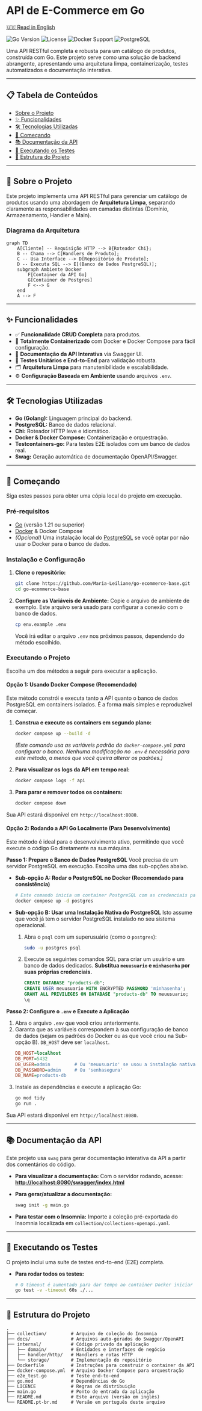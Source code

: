 # API de E-Commerce em Go

[🇺🇸 Read in English](README.md)

![Go Version](https://img.shields.io/badge/Go-1.21%2B-blue.svg)
![License](https://img.shields.io/badge/Licença-MIT-green.svg)
![Docker Support](https://img.shields.io/badge/Docker-Compatível-blue.svg?logo=docker)
![PostgreSQL](https://img.shields.io/badge/Banco_de_Dados-PostgreSQL-blue.svg?logo=postgresql)

Uma API RESTful completa e robusta para um catálogo de produtos, construída com Go. Este projeto serve como uma solução de backend abrangente, apresentando uma arquitetura limpa, containerização, testes automatizados e documentação interativa.

---

## 📋 Tabela de Conteúdos

- [Sobre o Projeto](#-sobre-o-projeto)
- [✨ Funcionalidades](#-funcionalidades)
- [🛠️ Tecnologias Utilizadas](#-tecnologias-utilizadas)
- [🚀 Começando](#-começando)
- [📚 Documentação da API](#-documentação-da-api)
- [🧪 Executando os Testes](#-executando-os-testes)
- [📁 Estrutura do Projeto](#-estrutura-do-projeto)

---

## 📖 Sobre o Projeto

Este projeto implementa uma API RESTful para gerenciar um catálogo de produtos usando uma abordagem de **Arquitetura Limpa**, separando claramente as responsabilidades em camadas distintas (Domínio, Armazenamento, Handler e Main).

### Diagrama da Arquitetura

```mermaid
graph TD
    A[Cliente] -- Requisição HTTP --> B{Roteador Chi};
    B -- Chama --> C[Handlers de Produto];
    C -- Usa Interface --> D[Repositório de Produto];
    D -- Executa SQL --> E[(Banco de Dados PostgreSQL)];
    subgraph Ambiente Docker
        F[Container da API Go]
        G[Container do Postgres]
        F <--> G
    end
    A --> F
```

---

## ✨ Funcionalidades

-   ✅ **Funcionalidade CRUD Completa** para produtos.
-   🐳 **Totalmente Containerizado** com Docker e Docker Compose para fácil configuração.
-   📄 **Documentação da API Interativa** via Swagger UI.
-   🧪 **Testes Unitários e End-to-End** para validação robusta.
-   🗂️ **Arquitetura Limpa** para manutenibilidade e escalabilidade.
-   ⚙️ **Configuração Baseada em Ambiente** usando arquivos `.env`.

---

## 🛠️ Tecnologias Utilizadas

-   **Go (Golang):** Linguagem principal do backend.
-   **PostgreSQL:** Banco de dados relacional.
-   **Chi:** Roteador HTTP leve e idiomático.
-   **Docker & Docker Compose:** Containerização e orquestração.
-   **Testcontainers-go:** Para testes E2E isolados com um banco de dados real.
-   **Swag:** Geração automática de documentação OpenAPI/Swagger.

---

## 🚀 Começando

Siga estes passos para obter uma cópia local do projeto em execução.

### Pré-requisitos

-   [Go](https://go.dev/dl/) (versão 1.21 ou superior)
-   [Docker](https://www.docker.com/get-started/) & Docker Compose
-   *(Opcional)* Uma instalação local do [PostgreSQL](https://www.postgresql.org/download/) se você optar por não usar o Docker para o banco de dados.

### Instalação e Configuração

1.  **Clone o repositório:**
    ```bash
    git clone https://github.com/Maria-Leiliane/go-ecommerce-base.git
    cd go-ecommerce-base
    ```

2.  **Configure as Variáveis de Ambiente:**
    Copie o arquivo de ambiente de exemplo. Este arquivo será usado para configurar a conexão com o banco de dados.
    ```bash
    cp env.example .env
    ```
    Você irá editar o arquivo `.env` nos próximos passos, dependendo do método escolhido.

### Executando o Projeto

Escolha um dos métodos a seguir para executar a aplicação.

#### Opção 1: Usando Docker Compose (Recomendado)
Este método constrói e executa tanto a API quanto o banco de dados PostgreSQL em containers isolados. É a forma mais simples e reproduzível de começar.

1.  **Construa e execute os containers em segundo plano:**
    ```bash
    docker compose up --build -d
    ```
    *(Este comando usa as variáveis padrão do `docker-compose.yml` para configurar o banco. Nenhuma modificação no `.env` é necessária para este método, a menos que você queira alterar os padrões.)*

2.  **Para visualizar os logs da API em tempo real:**
    ```bash
    docker compose logs -f api
    ```

3.  **Para parar e remover todos os containers:**
    ```bash
    docker compose down
    ```
Sua API estará disponível em `http://localhost:8080`.

#### Opção 2: Rodando a API Go Localmente (Para Desenvolvimento)
Este método é ideal para o desenvolvimento ativo, permitindo que você execute o código Go diretamente na sua máquina.

**Passo 1: Prepare o Banco de Dados PostgreSQL**
Você precisa de um servidor PostgreSQL em execução. Escolha uma das sub-opções abaixo.

* **Sub-opção A: Rodar o PostgreSQL no Docker (Recomendado para consistência)**
    ```bash
    # Este comando inicia um container PostgreSQL com as credenciais padrão
    docker compose up -d postgres
    ```

* **Sub-opção B: Usar uma Instalação Nativa do PostgreSQL**
  Isto assume que você já tem o servidor PostgreSQL instalado no seu sistema operacional.
    1.  Abra o `psql` com um superusuário (como o `postgres`):
        ```bash
        sudo -u postgres psql
        ```
    2.  Execute os seguintes comandos SQL para criar um usuário e um banco de dados dedicados. **Substitua `meuusuario` e `minhasenha` por suas próprias credenciais.**
        ```sql
        CREATE DATABASE "products-db";
        CREATE USER meuusuario WITH ENCRYPTED PASSWORD 'minhasenha';
        GRANT ALL PRIVILEGES ON DATABASE "products-db" TO meuusuario;
        \q
        ```

**Passo 2: Configure o `.env` e Execute a Aplicação**
1.  Abra o arquivo `.env` que você criou anteriormente.
2.  Garanta que as variáveis correspondem à sua configuração de banco de dados (sejam os padrões do Docker ou as que você criou na Sub-opção B). `DB_HOST` deve ser `localhost`.
    ```ini
    DB_HOST=localhost
    DB_PORT=5432
    DB_USER=admin         # Ou 'meuusuario' se usou a instalação nativa
    DB_PASSWORD=admin     # Ou 'senhasegura'
    DB_NAME=products-db
    ```
3.  Instale as dependências e execute a aplicação Go:
    ```bash
    go mod tidy
    go run .
    ```
Sua API estará disponível em `http://localhost:8080`.

---

## 📚 Documentação da API

Este projeto usa `swag` para gerar documentação interativa da API a partir dos comentários do código.

-   **Para visualizar a documentação:** Com o servidor rodando, acesse:
    **[http://localhost:8080/swagger/index.html](http://localhost:8080/swagger/index.html)**

-   **Para gerar/atualizar a documentação:**
    ```bash
    swag init -g main.go
    ```

-   **Para testar com o Insomnia:** Importe a coleção pré-exportada do Insomnia localizada em `collection/collections-openapi.yaml`.

---

## 🧪 Executando os Testes

O projeto inclui uma suíte de testes end-to-end (E2E) completa.

-   **Para rodar todos os testes:**
    ```bash
    # O timeout é aumentado para dar tempo ao container Docker iniciar no teste E2E.
    go test -v -timeout 60s ./...
    ```

---

## 📁 Estrutura do Projeto

```
.
├── collection/         # Arquivo de coleção do Insomnia
├── docs/               # Arquivos auto-gerados do Swagger/OpenAPI
├── internal/           # Código privado da aplicação
│   ├── domain/         # Entidades e interfaces de negócio
│   ├── handler/http/   # Handlers e rotas HTTP
│   └── storage/        # Implementação do repositório
├── Dockerfile          # Instruções para construir o container da API
├── docker-compose.yml  # Arquivo Docker Compose para orquestração
├── e2e_test.go         # Teste end-to-end
├── go.mod              # Dependências do Go
├── LICENCE             # Regras de distribuição
├── main.go             # Ponto de entrada da aplicação
├── README.md           # Este arquivo (versão em inglês)
└── README.pt-br.md     # Versão em português deste arquivo
```